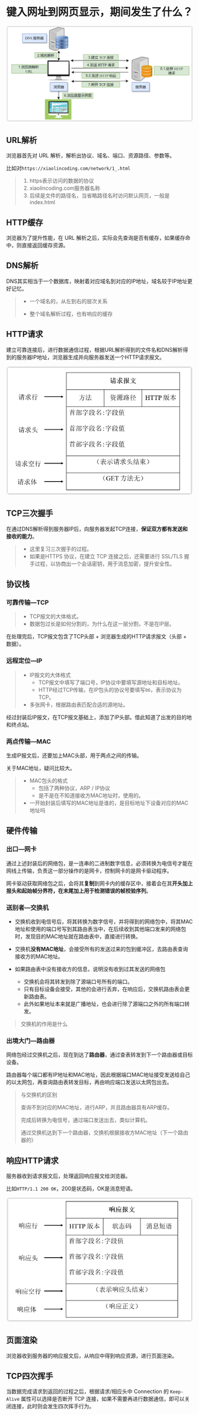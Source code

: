 键入网址到网页显示，期间发生了什么？
===
![img](../../img/2525618-20221214141443398-1836031785.png)

## URL解析

浏览器首先对 URL 解析，解析出协议、域名、端口、资源路径、参数等。

比如对`https://xiaolincoding.com/network/1_.html`

> 1. https表示访问的数据的协议
> 2. xiaolincoding.com服务器名称
> 3. 后续是文件的路径名，当省略路径名时访问默认网页，一般是index.html

## HTTP缓存

浏览器为了提升性能，在 URL 解析之后，实际会先查询是否有缓存，如果缓存命中，则直接返回缓存资源。

## DNS解析

DNS其实相当于一个数据库，映射着对应域名到对应的IP地址，域名较于IP地址更好记忆。

> - 一个域名的，从左到右的层次关系
>
> - 整个域名解析过程，也有响应的缓存


## HTTP请求

建立可靠连接后，进行数据通信过程，根据URL解析得到的文件名和DNS解析得到的服务器IP地址，浏览器生成并向服务器发送一个HTTP请求报文。

![img](../../img/2525618-20221214141516530-2128652891.png)

## TCP三次握手

在通过DNS解析得到服务器IP后，向服务器发起TCP连接，**保证双方都有发送和接收的能力**。

> - 这里复习三次握手的过程。
> - 如果是HTTPS 协议，在建立 TCP 连接之后，还需要进行 SSL/TLS 握手过程，以协商出一个会话密钥，用于消息加密，提升安全性。

## 协议栈

### 可靠传输—TCP

> - TCP报文的大体格式。
> - 数据包过长是如何分割的，为什么在这一层分割，不是在IP层。

在处理完后，TCP报文包含了TCP头部 + 浏览器生成的HTTP请求报文（头部 + 数据）。

### 远程定位—IP

> - IP报文的大体格式
>   - TCP报文中填写了端口号，IP协议中要填写源地址和目标地址。
>   - HTTP经过TCP传输，在IP包头的协议号要填写`06`，表示协议为TCP。
> - 多张网卡，根据路由表匹配合适的源地址。

经过封装后IP报文，在TCP报文基础上，添加了IP头部。借此知道了出发的目的地和终点站。

### 两点传输—MAC

生成IP报文后，还要加上MAC头部，用于两点之间的传输。

关于MAC地址，疑问比较大。

> - MAC包头的格式
>   - 包括了两种协议，ARP / IP协议
>   - 是不是在不知道接收方MAC地址时，使用的。
> - 一开始封装后填写的MAC地址是谁的，是目标地址下设备对应的MAC地址吗

## 硬件传输

### 出口—网卡

通过上述封装后的网络包，是一连串的二进制数字信息，必须转换为电信号才能在网线上传输，负责这一部分操作的是网卡，控制网卡的是网卡驱动程序。

网卡驱动获取网络包之后，会将其**复制**到网卡内的缓存区中，接着会在其**开头加上报头和起始帧分界符，在末尾加上用于检测错误的帧校验序列**。

### 送别者—交换机

- 交换机收到电信号后，将其转换为数字信号，并将得到的网络包中，将其MAC地址和使用的端口号写到其路由表当中，在后续收到其他端口发来的网络包时，发现目的MAC地址就在路由表中，直接进行转换。

- 交换机**没有MAC地址**，会接受所有的发送过来的包到缓冲区，去路由表查询接收方的MAC地址。
- 如果路由表中没有接收方的信息，说明没有收到过其发送的网络包
  - 交换机会将其转发到除了源端口号所有的端口。
  - 只有目标设备会接受，其他的会进行丢弃，在响应后，交换机路由表会更新路由表。
  - 此外如果地址本来就是广播地址，也会进行除了源端口之外的所有端口转发。

> 交换机的作用是什么

### 出境大门—路由器

网络包经过交换机之后，现在到达了**路由器**，通过查表转发到下一个路由器或目标设备。

路由器每个端口都有IP地址和MAC地址，因此根据端口MAC地址接受发送给自己的以太网包，再查询路由表转发目标，再由响应端口发送以太网包出去。

> 与交换机的区别
>
> 查询不到对应的MAC地址，进行ARP，并且路由器具有ARP缓存。
>
> 完成后转换为电信号，通过端口发送出去，类似计算机。
>
> 通过交换机达到下一个路由器，交换机根据接收方MAC地址（下一个路由器的）

## 响应HTTP请求

服务器收到请求报文后，处理返回响应报文给浏览器。

比如`HTTP/1.1 200 OK`，200是状态码，OK是消息短语。

![img](../../img/2525618-20221214141523332-573119963.png)

## 页面渲染

浏览器收到服务器的响应报文后，从响应中得到响应资源，进行页面渲染。

## TCP四次挥手

当数据完成请求到返回的过程之后，根据请求/相应头中 Connection 的 `Keep-Alive` 属性可以选择是否断开 TCP 连接，如果不需要再进行数据通信，即可以关闭连接，此时则会发生四次挥手行为。



